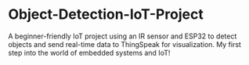 # Object-Detection-IoT-Project
A beginner-friendly IoT project using an IR sensor and ESP32 to detect objects and send real-time data to ThingSpeak for visualization. My first step into the world of embedded systems and IoT!
